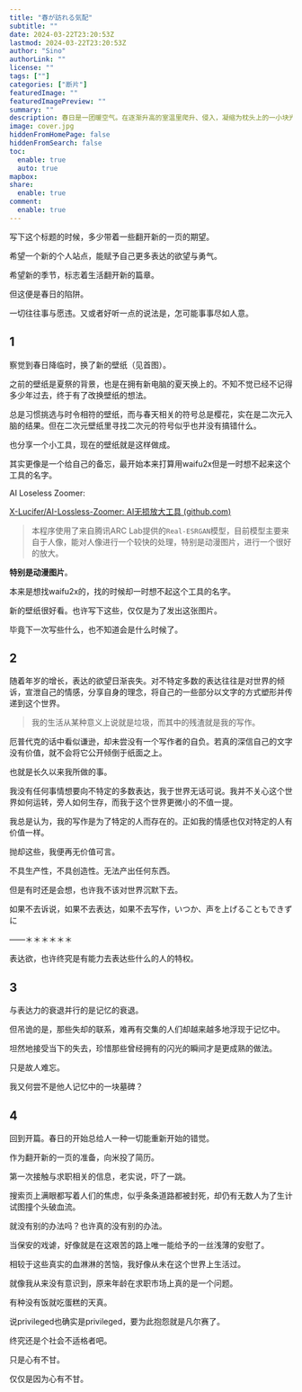 ```yaml
---
title: "春が訪れる気配"
subtitle: ""
date: 2024-03-22T23:20:53Z
lastmod: 2024-03-22T23:20:53Z
author: "Sino"
authorLink: ""
license: ""
tags: [""]
categories: ["断片"]
featuredImage: ""
featuredImagePreview: ""
summary: ""
description: 春日是一团暖空气。在逐渐升高的室温里爬升、侵入，凝缩为枕头上的一小块光斑。
image: cover.jpg
hiddenFromHomePage: false
hiddenFromSearch: false
toc:
  enable: true
  auto: true
mapbox:
share:
  enable: true
comment:
  enable: true
---
```




写下这个标题的时候，多少带着一些翻开新的一页的期望。

希望一个新的个人站点，能赋予自己更多表达的欲望与勇气。

希望新的季节，标志着生活翻开新的篇章。

但这便是春日的陷阱。

一切往往事与愿违。又或者好听一点的说法是，怎可能事事尽如人意。



## 1

察觉到春日降临时，换了新的壁纸（见首图）。

之前的壁纸是夏祭的背景，也是在拥有新电脑的夏天换上的。不知不觉已经不记得多少年过去，终于有了改换壁纸的想法。

总是习惯挑选与时令相符的壁纸，而与春天相关的符号总是樱花，实在是二次元入脑的结果。但在二次元壁纸里寻找二次元的符号似乎也并没有搞错什么。



也分享一个小工具，现在的壁纸就是这样做成。

其实更像是一个给自己的备忘，最开始本来打算用waifu2x但是一时想不起来这个工具的名字。



AI Loseless Zoomer:

[X-Lucifer/AI-Lossless-Zoomer: AI无损放大工具 (github.com)](https://github.com/X-Lucifer/AI-Lossless-Zoomer)

> 本程序使用了来自腾讯ARC Lab提供的`Real-ESRGAN`模型，目前模型主要来自于人像，能对人像进行一个较快的处理，特别是动漫图片，进行一个很好的放大。



**特别是动漫图片**。

本来是想找waifu2x的，找的时候却一时想不起这个工具的名字。



新的壁纸很好看。也许写下这些，仅仅是为了发出这张图片。

毕竟下一次写些什么，也不知道会是什么时候了。

## 2

随着年岁的增长，表达的欲望日渐丧失。对不特定多数的表达往往是对世界的倾诉，宣泄自己的情感，分享自身的理念，将自己的一些部分以文字的方式塑形并传递到这个世界。

> 我的生活从某种意义上说就是垃圾，而其中的残渣就是我的写作。

厄普代克的话中看似谦逊，却未尝没有一个写作者的自负。若真的深信自己的文字没有价值，就不会将它公开倾倒于纸面之上。

也就是长久以来我所做的事。

我没有任何事情想要向不特定的多数表达，我于世界无话可说。我并不关心这个世界如何运转，旁人如何生存，而我于这个世界更微小的不值一提。

我总是认为，我的写作是为了特定的人而存在的。正如我的情感也仅对特定的人有价值一样。

抛却这些，我便再无价值可言。

不具生产性，不具创造性。无法产出任何东西。

但是有时还是会想，也许我不该对世界沉默下去。

如果不去诉说，如果不去表达，如果不去写作，いつか、声を上げることもできずに

——＊＊＊＊＊＊

表达欲，也许终究是有能力去表达些什么的人的特权。



## 3

与表达力的衰退并行的是记忆的衰退。

但吊诡的是，那些失却的联系，难再有交集的人们却越来越多地浮现于记忆中。

坦然地接受当下的失去，珍惜那些曾经拥有的闪光的瞬间才是更成熟的做法。

只是故人难忘。

我又何尝不是他人记忆中的一块墓碑？



## 4

回到开篇。春日的开始总给人一种一切能重新开始的错觉。

作为翻开新的一页的准备，向米投了简历。

第一次接触与求职相关的信息，老实说，吓了一跳。

搜索页上满眼都写着人们的焦虑，似乎条条道路都被封死，却仍有无数人为了生计试图撞个头破血流。

就没有别的办法吗？也许真的没有别的办法。

当保安的戏谑，好像就是在这艰苦的路上唯一能给予的一丝浅薄的安慰了。

相较于这些真实的血淋淋的苦恼，我好像从未在这个世界上生活过。

就像我从来没有意识到，原来年龄在求职市场上真的是一个问题。

有种没有饭就吃蛋糕的天真。

说privileged也确实是privileged，要为此抱怨就是凡尔赛了。

终究还是个社会不适格者吧。

只是心有不甘。

仅仅是因为心有不甘。




